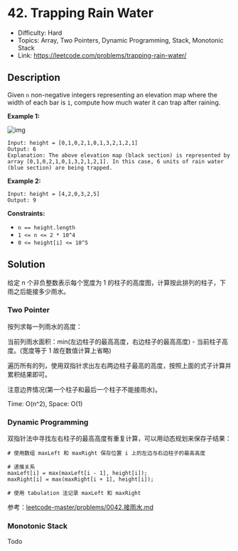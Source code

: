# 42. Trapping Rain Water

- Difficulty: Hard
- Topics: Array, Two Pointers, Dynamic Programming, Stack, Monotonic Stack
- Link: https://leetcode.com/problems/trapping-rain-water/

## Description

Given `n` non-negative integers representing an elevation map where the width of each bar is `1`, compute how much water it can trap after raining.

**Example 1:**

![img](https://assets.leetcode.com/uploads/2018/10/22/rainwatertrap.png)

```
Input: height = [0,1,0,2,1,0,1,3,2,1,2,1]
Output: 6
Explanation: The above elevation map (black section) is represented by array [0,1,0,2,1,0,1,3,2,1,2,1]. In this case, 6 units of rain water (blue section) are being trapped.
```

**Example 2:**

```
Input: height = [4,2,0,3,2,5]
Output: 9
```

**Constraints:**

- `n == height.length`
- `1 <= n <= 2 * 10^4`
- `0 <= height[i] <= 10^5`

## Solution

给定 n 个非负整数表示每个宽度为 1 的柱子的高度图，计算按此排列的柱子，下雨之后能接多少雨水。

### Two Pointer

按列求每一列雨水的高度：

当前列雨水面积：min(左边柱子的最高高度，右边柱子的最高高度) - 当前柱子高度。(宽度等于 1 故在数值计算上省略)

遍历所有的列，使用双指针求出左右两边柱子最高的高度，按照上面的式子计算并累积结果即可。

注意边界情况(第一个柱子和最后一个柱子不能接雨水)。

Time: O(n^2), Space: O(1)

### Dynamic Programming

双指针法中寻找左右柱子的最高高度有重复计算，可以用动态规划来保存子结果：

```shell
# 使用数组 maxLeft 和 maxRight 保存位置 i 上的左边与右边柱子的最高高度

# 递推关系
maxLeft[i] = max(maxLeft[i - 1], height[i]);
maxRight[i] = max(maxRight[i + 1], height[i]);

# 使用 tabulation 法记录 maxLeft 和 maxRight
```

参考：[leetcode-master/problems/0042.接雨水.md](https://github.com/youngyangyang04/leetcode-master/blob/master/problems/0042.%E6%8E%A5%E9%9B%A8%E6%B0%B4.md)

### Monotonic Stack

Todo

